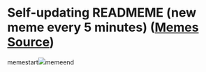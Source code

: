 # Self-updating READMEME (new meme every 5 minutes) ([Memes Source](https://bramses.notion.site/a49c1e962b7646879176ac3b327b6533?v=4d1eda54b170483cb03a40f257231764))

memestart![](https://www.notion.so/image/https%3A%2F%2Fs3-us-west-2.amazonaws.com%2Fsecure.notion-static.com%2Fa611a271-ce06-47df-8ed0-871ec84be091%2FCD647465-976A-442B-80D0-9AAAC19DBB27.jpeg?table=block&id=26ec1197-3653-4769-99e3-1f5263dce3bc&cache=v2)memeend
